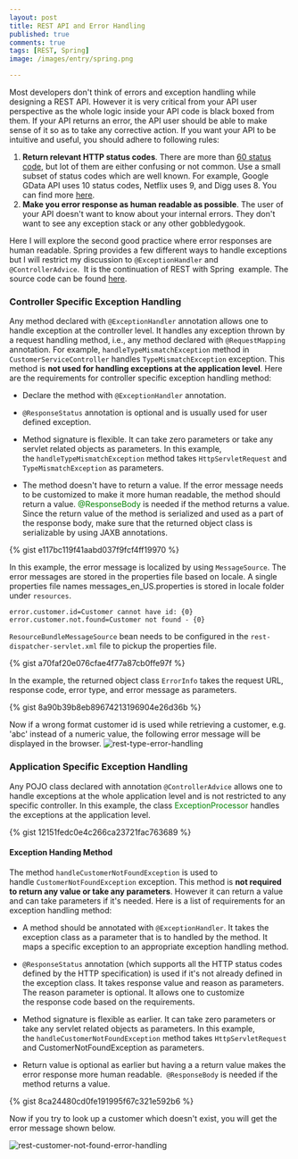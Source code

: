 ```yaml
---
layout: post
title: REST API and Error Handling
published: true
comments: true
tags: [REST, Spring]
image: /images/entry/spring.png

---
```


Most developers don't think of errors and exception handling while designing a REST API. However it is very critical from your API user perspective as the whole logic inside your API code is black boxed from them. If your API returns an error, the API user should be able to make sense of it so as to take any corrective action. If you want your API to be intuitive and useful, you should adhere to following rules:

1.  **Return relevant HTTP status codes**. There are more than [60 status code](http://www.iana.org/assignments/http-status-codes/http-status-codes.xhtml), but lot of them are either confusing or not common. Use a small subset of status codes which are well known. For example, Google GData API uses 10 status codes, Netflix uses 9, and Digg uses 8\. You can find more [here](http://apigee.com/about/blog/technology/restful-api-design-what-about-errors).
2.  **Make you error response as human readable as possible**. The user of your API doesn't want to know about your internal errors. They don't want to see any exception stack or any other gobbledygook.

Here I will explore the second good practice where error responses are human readable. Spring provides a few different ways to handle exceptions but I will restrict my discussion to `@ExceptionHandler` and `@ControllerAdvice`.  It is the continuation of REST with Spring  example. The source code can be found [here](https://github.com/indrabasak/rest-err-helloworld).

### Controller Specific Exception Handling

Any method declared with `@ExceptionHandler` annotation allows one to handle exception at the controller level. It handles any exception thrown by a request handling method, i.e., any method declared with `@RequestMapping` annotation. For example, `handleTypeMismatchException` method in `CustomerServiceController` handles `TypeMismatchException` exception. This method is **not used for handling exceptions at the application level**. Here are the requirements for controller specific exception handling method:

*   Declare the method with `@ExceptionHandler` annotation.

*   `@ResponseStatus` annotation is optional and is usually used for user defined exception.

*   Method signature is flexible. It can take zero parameters or take any servlet related objects as parameters. In this example, the `handleTypeMismatchException` method takes `HttpServletRequest` and `TypeMismatchException` as parameters.

*   The method doesn't have to return a value. If the error message needs to be customized to make it more human readable, the method should return a value. <span style="color:#008000;">@ResponseBody</span> is needed if the method returns a value. Since the return value of the method is serialized and used as a part of the response body, make sure that the returned object class is serializable by using JAXB annotations.

{% gist e117bc119f41aabd037f9fcf4ff19970 %} 

In this example, the error message is localized by using `MessageSource`. The error messages are stored in the properties file based on locale. A single properties file names messages_en_US.properties is stored in locale folder under `resources`.

```
error.customer.id=Customer cannot have id: {0}
error.customer.not.found=Customer not found - {0}
```

`ResourceBundleMessageSource` bean needs to be configured in the `rest-dispatcher-servlet.xml` file to pickup the properties file. 

{% gist a70faf20e076cfae4f77a87cb0ffe97f %}

In the example, the returned object class `ErrorInfo` takes the request URL, response code, error type, and error message as parameters. 

{% gist 8a90b39b8eb89674213196904e26d36b %} 

Now if a wrong format customer id is used while retrieving a customer, e.g. 'abc' instead of a numeric value, the following error message will be displayed in the browser. ![rest-type-error-handling](https://indrabasak.files.wordpress.com/2016/04/rest-type-error-handling.png)

### Application Specific Exception Handling

Any POJO class declared with annotation `@ControllerAdvice` allows one to handle exceptions at the whole application level and is not restricted to any specific controller. In this example, the class <span style="color:#008000;">ExceptionProcessor </span>handles the exceptions at the application level. 

{% gist 12151fedc0e4c266ca23721fac763689 %}

#### Exception Handing Method

The method `handleCustomerNotFoundException` is used to handle `CustomerNotFoundException` exception. This method is **not required to return any value or take any parameters**. However it can return a value and can take parameters if it's needed. Here is a list of requirements for an exception handling method:

*   A method should be annotated with `@ExceptionHandler`. It takes the exception class as a parameter that is to handled by the method. It maps a specific exception to an appropriate exception handling method.

*   `@ResponseStatus` annotation (which supports all the HTTP status codes defined by the HTTP specification) is used if it's not already defined in the exception class. It takes response value and reason as parameters. The reason parameter is optional. It allows one to customize the response code based on the requirements.

*   Method signature is flexible as earlier. It can take zero parameters or take any servlet related objects as parameters. In this example, the `handleCustomerNotFoundException` method takes `HttpServletRequest` and CustomerNotFoundException as parameters.

*   Return value is optional as earlier but having a a return value makes the error response more human readable. 
`@ResponseBody` is needed if the method returns a value.

{% gist 8ca24480cd0fe191995f67c321e592b6 %}

Now if you try to look up a customer which doesn't exist, you will get the error message shown below. 

![rest-customer-not-found-error-handling](https://indrabasak.files.wordpress.com/2016/04/rest-customer-not-found-error-handling.png)